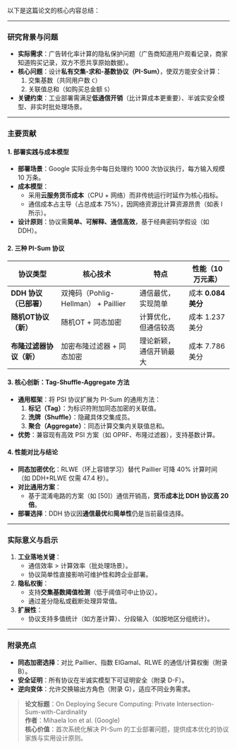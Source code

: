 以下是这篇论文的核心内容总结：

---

### **研究背景与问题**
- **实际需求**：广告转化率计算的隐私保护问题（广告商知道用户观看记录，商家知道购买记录，双方不愿共享原始数据）。
- **核心问题**：设计**私有交集-求和-基数协议（PI-Sum）**，使双方能安全计算：
  1. 交集基数（共同用户数 `C`）
  2. 关联值总和（如购买总金额 `S`）
- **关键约束**：工业部署需满足**低通信开销**（比计算成本更重要）、半诚实安全模型、非实时批处理场景。

---

### **主要贡献**
#### 1. **部署实践与成本模型**
   - **部署场景**：Google 实际业务中每日处理约 1000 次协议执行，每方输入规模 10 万条。
   - **成本模型**：
     - 采用**云服务货币成本**（CPU + 网络）而非传统运行时延作为核心指标。
     - 通信成本占主导（占总成本 75%），因网络资源比计算资源昂贵（如表 I 所示）。
   - **设计原则**：协议需**简单、可解释、通信高效**，基于经典密码学假设（如 DDH）。

#### 2. **三种 PI-Sum 协议**
| 协议类型                | 核心技术                           | 特点                                  | 性能（10万元素）            |
|--------------------------|-----------------------------------|---------------------------------------|----------------------------|
| **DDH 协议（已部署）**   | 双掩码（Pohlig-Hellman） + Paillier | 通信最优，实现简单                   | 成本 **0.084 美分**       |
| **随机OT协议（新）**     | 随机OT + 同态加密                 | 计算优化，但通信较高                 | 成本 1.237 美分          |
| **布隆过滤器协议（新）** | 加密布隆过滤器 + 同态加密         | 理论新颖，通信开销最大               | 成本 7.786 美分          |

#### 3. **核心创新：Tag-Shuffle-Aggregate 方法**
   - **通用框架**：将 PSI 协议扩展为 PI-Sum 的通用方法：
     1. **标记（Tag）**：为标识符附加同态加密的关联值。
     2. **洗牌（Shuffle）**：隐藏具体交集成员。
     3. **聚合（Aggregate）**：同态计算交集内关联值总和。
   - **优势**：兼容现有高效 PSI 方案（如 OPRF、布隆过滤器），支持基数计算。

#### 4. **性能对比与结论**
   - **同态加密优化**：RLWE（环上容错学习）替代 Paillier 可降 40% 计算时间（如 DDH+RLWE 仅需 47.4 秒）。
   - **对比通用方案**：
     - 基于混淆电路的方案（如 [50]）通信开销高，**货币成本比 DDH 协议高 20 倍**。
   - **部署选择**：DDH 协议因**通信最优**和**简单性**仍是当前最佳选择。

---

### **实际意义与启示**
1. **工业落地关键**：  
   - 通信效率 > 计算效率（批处理场景）。
   - 协议简单性直接影响可维护性和跨企业部署。
2. **隐私权衡**：  
   - 支持**交集基数阈值检测**（低于阈值可中止协议）。
   - 通过差分隐私或截断处理异常值。
3. **扩展性**：  
   - 协议支持多值统计（如方差计算）、分段输入（如按地区分组统计）。

---

### **附录亮点**
- **同态加密选择**：对比 Paillier、指数 ElGamal、RLWE 的通信/计算权衡（附录 B）。
- **安全证明**：所有协议在半诚实模型下可证明安全（附录 D-F）。
- **逆向变体**：允许交换输出方角色（附录 G），适应不同业务需求。

> **论文标题**：On Deploying Secure Computing: Private Intersection-Sum-with-Cardinality  
> **作者**：Mihaela Ion et al. (Google)  
> **核心价值**：首次系统化解决 PI-Sum 的工业部署问题，提供成本优化的协议家族与实用设计原则。